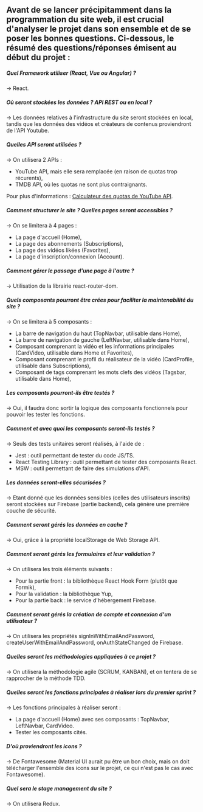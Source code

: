 ## Avant de se lancer précipitamment dans la programmation du site web, il est crucial d'analyser le projet dans son ensemble et de se poser les bonnes questions. Ci-dessous, le résumé des questions/réponses émisent au début du projet : 

##### Quel Framework utiliser (React, Vue ou Angular) ?
<p>→ React.</p>

##### Où seront stockées les données ? API REST ou en local ?
<p>→ Les données relatives à l'infrastructure du site seront stockées en local, tandis que les données des vidéos et créateurs de contenus proviendront de l'API Youtube.</p>

##### Quelles API seront utilisées ? 
<p>→ On utilisera 2 APIs :</p>
<ul>
<li>YouTube API, mais elle sera remplacée (en raison de quotas trop récurents),</li>
<li>TMDB API, où les quotas ne sont plus contraignants.</li>
</ul>

Pour plus d'informations : [Calculateur des quotas de YouTube API](https://developers.google.com/youtube/v3/determine_quota_cost).

##### Comment structurer le site ? Quelles pages seront accessibles ?
<p>→ On se limitera à 4 pages :</p>
<ul>
<li>La page d'accueil (Home),</li>
<li>La page des abonnements (Subscriptions),</li>
<li>La page des vidéos likées (Favorites),</li>
<li>La page d'inscription/connexion (Account).</li>
</ul>

##### Comment gérer le passage d'une page à l'autre ?
<p>→ Utilisation de la librairie react-router-dom.</p>

##### Quels composants pourront être crées pour faciliter la maintenabilité du site ?
<p>→ On se limitera à 5 composants :</p>
<ul>
<li>La barre de navigation du haut (TopNavbar, utilisable dans Home),</li>
<li>La barre de navigation de gauche (LeftNavbar, utilisable dans Home),</li>
<li>Composant comprenant la vidéo et les informations principales (CardVideo, utilisable dans Home et Favorites),</li>
<li>Composant comprenant le profil du réalisateur de la vidéo (CardProfile, utilisable dans Subscriptions),</li>
<li>Composant de tags comprenant les mots clefs des vidéos (Tagsbar, utilisable dans Home),</li>
</ul>

##### Les composants pourront-ils être testés ?
<p>→ Oui, il faudra donc sortir la logique des composants fonctionnels pour pouvoir les tester les fonctions.</p>

##### Comment et avec quoi les composants seront-ils testés ?
<p>→ Seuls des tests unitaires seront réalisés, à l'aide de : </p>
<ul>
<li>Jest : outil permettant de tester du code JS/TS.</li>
<li>React Testing Library : outil permettant de tester des composants React.</li>
<li>MSW : outil permettant de faire des simulations d'API.</li>
</ul> 

##### Les données seront-elles sécurisées ?
<p>→ Etant donné que les données sensibles (celles des utilisateurs inscrits) seront stockées sur Firebase (partie backend), cela génère une première couche de sécurité.</p>

##### Comment seront gérés les données en cache ?
<p>→ Oui, grâce à la propriété localStorage de Web Storage API.</p>

##### Comment seront gérés les formulaires et leur validation ?
<p>→ On utilisera les trois éléments suivants :</p>
<ul>
<li>Pour la partie front : la bibliothèque React Hook Form (plutôt que Formik),</li>
<li>Pour la validation : la bibliothèque Yup,</li>
<li>Pour la partie back : le service d'hébergement Firebase.</li>
</ul>

##### Comment seront gérés la création de compte et connexion d'un utilisateur ?
<p>→ On utilisera les propriétés signInWithEmailAndPassword, createUserWithEmailAndPassword, onAuthStateChanged de Firebase.</p>

##### Quelles seront les méthodologies appliquées à ce projet ?
<p>→ On utilisera la méthodologie agile (SCRUM, KANBAN), et on tentera de se rapprocher de la méthode TDD.</p>

##### Quelles seront les fonctions principales à réaliser lors du premier sprint ?
<p>→ Les fonctions principales à réaliser seront : </p>
<ul>
<li>La page d'accueil (Home) avec ses composants : TopNavbar, LeftNavbar, CardVideo.</li>
<li>Tester les composants cités.</li>
</ul>

##### D'où proviendront les icons ?
<p>→ De Fontawesome (Material UI aurait pu être un bon choix, mais on doit télécharger l'ensemble des icons sur le projet, ce qui n'est pas le cas avec Fontawesome).</p>

##### Quel sera le stage management du site ?
<p>→ On utilisera Redux.</p>
